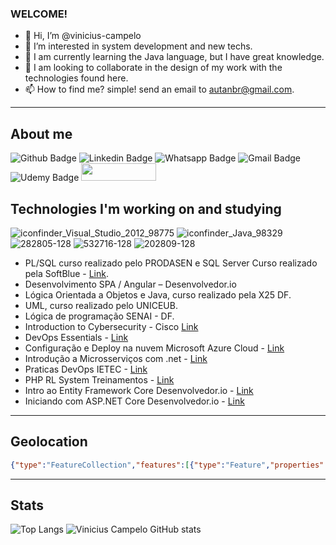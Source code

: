 
### WELCOME!

- 👋 Hi, I’m @vinicius-campelo
- 👀 I’m interested in system development and new techs.
- 🌱 I am currently learning the Java language, but I have great knowledge.
- 💞️ I am looking to collaborate in the design of my work with the technologies found here.
- 📫 How to find me? simple! send an email to autanbr@gmail.com.

---
## About me 
![Github Badge](https://img.shields.io/badge/GitHub%20Pages-222222?style=for-the-badge&logo=GitHub%20Pages&logoColor=white&link=https://vinicius-campelo.github.io)
![Linkedin Badge](https://img.shields.io/badge/LinkedIn-0077B5?style=for-the-badge&logo=linkedin&logoColor=white&link=https://www.linkedin.com/feed/)
![Whatsapp Badge](https://img.shields.io/badge/WhatsApp-25D366?style=for-the-badge&logo=whatsapp&logoColor=white&link=https://wa.me/5561998035237?text=Ola!)
![Gmail Badge](https://img.shields.io/badge/Gmail-D14836?style=for-the-badge&logo=gmail&logoColor=white&link=mailto:autanbr@gmail.com)
![Udemy Badge](https://img.shields.io/badge/Udemy-EC5252?style=for-the-badge&logo=Udemy&logoColor=white&link=https://www.udemy.com/user/5692d86b-a52a-4fcf-ad7c-419f531b46c4/)
<img width="120px" height="28px" src="https://komarev.com/ghpvc/?username=vinicius-campelo&style=flat-square&color=blue" alt=""/>


## Technologies I'm working on and studying
![iconfinder_Visual_Studio_2012_98775](https://user-images.githubusercontent.com/74797865/112765408-6e8cc700-8fe3-11eb-8e00-09ee961521c0.png)
![iconfinder_Java_98329](https://user-images.githubusercontent.com/74797865/112765799-3be3ce00-8fe5-11eb-845d-281e808c5dd3.png)
![282805-128](https://user-images.githubusercontent.com/74797865/112765899-bc0a3380-8fe5-11eb-8c9f-d47d02190571.png)
![532716-128](https://user-images.githubusercontent.com/74797865/112766178-f2947e00-8fe6-11eb-8e5a-1384059cdf7c.png)
![202809-128](https://user-images.githubusercontent.com/74797865/112766582-d691dc00-8fe8-11eb-991f-3afeef01ea89.png)






- PL/SQL curso realizado pelo PRODASEN e SQL Server Curso realizado pela SoftBlue - [Link](https://github.com/vinicius-campelo/docs-tecnicos/blob/main/0404522CE051.pdf).    
- Desenvolvimento SPA / Angular – Desenvolvedor.io                                    
- Lógica Orientada a Objetos e Java, curso realizado pela X25 DF.                     
- UML, curso realizado pelo UNICEUB.                                                  
- Lógica de programação SENAI - DF.
- Introduction to Cybersecurity - Cisco [Link](https://github.com/vinicius-campelo/docs-tecnicos/blob/main/cisco.pdf)
- DevOps Essentials - [Link](https://aia.4linux.com.br/admin/tool/certificate/view.php?code=6248284848VM)
- Configuração e Deploy na nuvem Microsoft Azure Cloud - [Link](https://certificates.digitalinnovation.one/A232720A)
- Introdução a Microsserviços com .net - [Link](https://certificates.digitalinnovation.one/AAC50B57)
- Praticas DevOps IETEC - [Link](https://github.com/vinicius-campelo/docs-tecnicos/blob/main/Clique_aqui_para_emitir_o_seu_certificado.pdf)
- PHP RL System Treinamentos - [Link](https://github.com/vinicius-campelo/docs-tecnicos/blob/main/certficados_php.pdf)
- Intro ao Entity Framework Core Desenvolvedor.io - [Link](https://desenvolvedor.io/certificado/f5991e10-bdb8-4d50-849a-cc117cb928ca)
- Iniciando com ASP.NET Core Desenvolvedor.io - [Link](https://desenvolvedor.io/certificado/d9398b45-5e42-41a7-8a96-07223cff1cf7)
---

## Geolocation
```geojson
{"type":"FeatureCollection","features":[{"type":"Feature","properties":{},"geometry":{"coordinates":[[[-48.055758424160246,-16.03927114036118],[-48.05553942428904,-16.03820066549298],[-48.05534101089387,-16.036643352094544],[-48.05509300679262,-16.03462519799008],[-48.05530795463764,-16.034053114832773],[-48.05613467712061,-16.033338008579065],[-48.055930876913465,-16.03307919551635],[-48.05494627518124,-16.033776433853532],[-48.04831386829534,-16.023965336943903],[-48.04738965754967,-16.022398786860265],[-48.04726883666734,-16.019184192519617],[-48.04720875466313,-16.01597225578749],[-48.046901131989415,-16.010562175910238],[-48.04665517167422,-16.00598574689218],[-48.05067785874735,-16.003494076443445],[-48.05308807571038,-16.00224730775591],[-48.05296502435226,-15.996721606104416],[-48.052903407331684,-15.994761573348313],[-48.061584155508854,-15.999159027333718],[-48.06660628169922,-16.001642776011522],[-48.06869883427839,-16.00265725602739],[-48.06942668010606,-16.002849663924167],[-48.07004534782527,-16.002534826153394],[-48.07122809493481,-16.001800202758034],[-48.07231986149799,-16.001222996767083],[-48.07319327474838,-16.001380416747708],[-48.079179809080955,-16.004283926444288],[-48.081690872176154,-16.005350865317936],[-48.08234593211367,-16.00608547565585],[-48.08300099205215,-16.00578813370126],[-48.08371064031769,-16.005490791304993],[-48.085421074600106,-16.006155438404264],[-48.08563942791292,-16.006522742431017],[-48.08556664347532,-16.00689004578308],[-48.085111740740956,-16.007327310796697],[-48.08416554305296,-16.007799555936685],[-48.083747032536934,-16.00813187592125],[-48.08349228700578,-16.00863910009437],[-48.08351048049897,-16.009733420326995],[-48.08354687271827,-16.01158739101122],[-48.082819028342186,-16.011657351832085],[-48.08285877596964,-16.0167594684023],[-48.0880936032745,-16.025209997655168],[-48.083938403812766,-16.027754707426098],[-48.07345978394844,-16.03406321649088],[-48.063526298710826,-16.040369708204523],[-48.06021493615589,-16.04216367320386],[-48.05774406011284,-16.0418761673633],[-48.055758424160246,-16.03927114036118]]],"type":"Polygon","bbox":[-48.0880936032745,-16.04216367320386,-48.04665517167422,-15.994761573348313]},"id":0},{"type":"Feature","properties":{"marker-color":"#6087fb","marker-size":"medium","marker-symbol":"circle"},"geometry":{"coordinates":[-48.07662217049656,-16.021788602076825],"type":"Point","bbox":[-48.07662217049656,-16.021788602076825,-48.07662217049656,-16.021788602076825]},"id":1},{"type":"Feature","properties":{"WIKI SISTEMAS":""},"geometry":{"coordinates":[-49.26493767683439,-16.69685711677701],"type":"Point"},"id":2},{"type":"Feature","properties":{},"geometry":{"type":"Polygon","coordinates":[[[-49.26506962119612,-16.695892363299787],[-49.26517379085092,-16.695897265061483],[-49.265276957310924,-16.695911923140663],[-49.265378127042,-16.69593619637424],[-49.26547632573844,-16.695969851001323],[-49.26557060770548,-16.696012562914298],[-49.265660064966376,-16.696063920780016],[-49.26574383600634,-16.696123430000917],[-49.2658211140691,-16.69619051747799],[-49.265891154926244,-16.696264537129785],[-49.265953284044464,-16.696344776114202],[-49.26600690308173,-16.696430461693293],[-49.26605149564988,-16.696520768674837],[-49.266086632287966,-16.69661482735916],[-49.2661119745986,-16.696711731914565],[-49.26612727850737,-16.696810549100825],[-49.26613239661397,-16.696910327256642],[-49.26612727961232,-16.697010105464578],[-49.266111976766055,-16.697108922805196],[-49.26608663543462,-16.697205827611267],[-49.26605149965481,-16.697299886632923],[-49.26600690779102,-16.697390194025512],[-49.26595328927715,-16.697475880073558],[-49.26589116048124,-16.697556119566826],[-49.26582111973292,-16.697630139747805],[-49.265743841561324,-16.69769722775406],[-49.26566007019906,-16.697756737483807],[-49.26557061241478,-16.69780809581849],[-49.265476329743365,-16.69785080814251],[-49.26537813018865,-16.697884463106924],[-49.26527695947837,-16.69790873659116],[-49.26517379195588,-16.697923394824702],[-49.26506962119612,-16.697928296638516],[-49.264965450436364,-16.697923394824702],[-49.26486228291387,-16.69790873659116],[-49.264761112203594,-16.697884463106924],[-49.26466291264888,-16.69785080814251],[-49.26456862997747,-16.69780809581849],[-49.26447917219318,-16.697756737483807],[-49.26439540083091,-16.69769722775406],[-49.264318122659326,-16.697630139747805],[-49.264248081911006,-16.697556119566826],[-49.264185953115096,-16.697475880073558],[-49.264132334601214,-16.697390194025512],[-49.26408774273743,-16.697299886632923],[-49.26405260695763,-16.697205827611267],[-49.26402726562619,-16.697108922805196],[-49.26401196277992,-16.697010105464578],[-49.264006845778276,-16.696910327256642],[-49.264011963884876,-16.696810549100825],[-49.264027267793644,-16.696711731914565],[-49.26405261010428,-16.69661482735916],[-49.264087746742355,-16.696520768674837],[-49.264132339310514,-16.696430461693293],[-49.26418595834778,-16.696344776114202],[-49.264248087466,-16.696264537129785],[-49.26431812832314,-16.69619051747799],[-49.2643954063859,-16.696123430000917],[-49.26447917742587,-16.696063920780016],[-49.26456863468676,-16.696012562914298],[-49.264662916653805,-16.695969851001323],[-49.26476111535025,-16.69593619637424],[-49.26486228508132,-16.695911923140663],[-49.264965451541315,-16.695897265061483],[-49.26506962119612,-16.695892363299787]]]}}],"bbox":[-48.0880936032745,-16.04216367320386,-48.04665517167422,-15.994761573348313]}
```
---
## Stats
![Top Langs](https://github-readme-stats.vercel.app/api/top-langs/?username=vinicius-campelo&theme=tokyonight)
![Vinicius Campelo GitHub stats](https://github-readme-stats.vercel.app/api?username=vinicius-campelo&show_icons=true&theme=radical)

<!---
vinicius-campelo/vinicius-campelo is a ✨ special ✨ repository because its `README.md` (this file) appears on your GitHub profile.
You can click the Preview link to take a look at your changes.
--->
